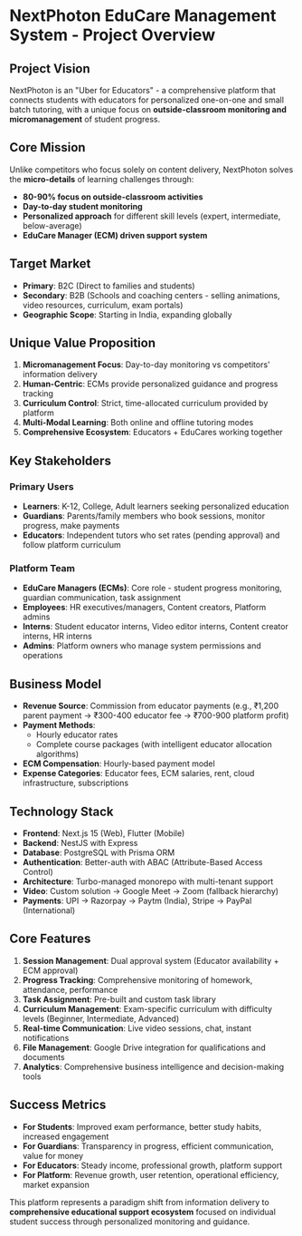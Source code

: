 # NextPhoton EduCare Management System - Project Overview

## Project Vision
NextPhoton is an "Uber for Educators" - a comprehensive platform that connects students with educators for personalized one-on-one and small batch tutoring, with a unique focus on **outside-classroom monitoring and micromanagement** of student progress.

## Core Mission
Unlike competitors who focus solely on content delivery, NextPhoton solves the **micro-details** of learning challenges through:
- **80-90% focus on outside-classroom activities**
- **Day-to-day student monitoring**
- **Personalized approach** for different skill levels (expert, intermediate, below-average)
- **EduCare Manager (ECM) driven support system**

## Target Market
- **Primary**: B2C (Direct to families and students)
- **Secondary**: B2B (Schools and coaching centers - selling animations, video resources, curriculum, exam portals)
- **Geographic Scope**: Starting in India, expanding globally

## Unique Value Proposition
1. **Micromanagement Focus**: Day-to-day monitoring vs competitors' information delivery
2. **Human-Centric**: ECMs provide personalized guidance and progress tracking
3. **Curriculum Control**: Strict, time-allocated curriculum provided by platform
4. **Multi-Modal Learning**: Both online and offline tutoring modes
5. **Comprehensive Ecosystem**: Educators + EduCares working together

## Key Stakeholders

### Primary Users
- **Learners**: K-12, College, Adult learners seeking personalized education
- **Guardians**: Parents/family members who book sessions, monitor progress, make payments
- **Educators**: Independent tutors who set rates (pending approval) and follow platform curriculum

### Platform Team
- **EduCare Managers (ECMs)**: Core role - student progress monitoring, guardian communication, task assignment
- **Employees**: HR executives/managers, Content creators, Platform admins
- **Interns**: Student educator interns, Video editor interns, Content creator interns, HR interns
- **Admins**: Platform owners who manage system permissions and operations

## Business Model
- **Revenue Source**: Commission from educator payments (e.g., ₹1,200 parent payment → ₹300-400 educator fee → ₹700-900 platform profit)
- **Payment Methods**: 
  - Hourly educator rates
  - Complete course packages (with intelligent educator allocation algorithms)
- **ECM Compensation**: Hourly-based payment model
- **Expense Categories**: Educator fees, ECM salaries, rent, cloud infrastructure, subscriptions

## Technology Stack
- **Frontend**: Next.js 15 (Web), Flutter (Mobile)
- **Backend**: NestJS with Express
- **Database**: PostgreSQL with Prisma ORM
- **Authentication**: Better-auth with ABAC (Attribute-Based Access Control)
- **Architecture**: Turbo-managed monorepo with multi-tenant support
- **Video**: Custom solution → Google Meet → Zoom (fallback hierarchy)
- **Payments**: UPI → Razorpay → Paytm (India), Stripe → PayPal (International)

## Core Features
1. **Session Management**: Dual approval system (Educator availability + ECM approval)
2. **Progress Tracking**: Comprehensive monitoring of homework, attendance, performance
3. **Task Assignment**: Pre-built and custom task library
4. **Curriculum Management**: Exam-specific curriculum with difficulty levels (Beginner, Intermediate, Advanced)
5. **Real-time Communication**: Live video sessions, chat, instant notifications
6. **File Management**: Google Drive integration for qualifications and documents
7. **Analytics**: Comprehensive business intelligence and decision-making tools

## Success Metrics
- **For Students**: Improved exam performance, better study habits, increased engagement
- **For Guardians**: Transparency in progress, efficient communication, value for money
- **For Educators**: Steady income, professional growth, platform support
- **For Platform**: Revenue growth, user retention, operational efficiency, market expansion

This platform represents a paradigm shift from information delivery to **comprehensive educational support ecosystem** focused on individual student success through personalized monitoring and guidance.